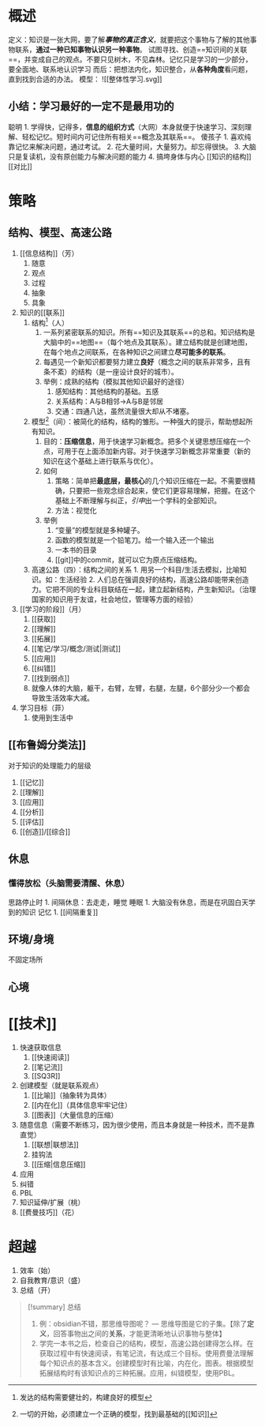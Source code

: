 # 概述
定义：知识是一张大网，要了解***事物的真正含义***，就要把这个事物与了解的其他事物联系，**通过一种已知事物认识另一种事物**。
试图寻找、创造==知识间的关联==，并变成自己的观点。不要只见树木，不见森林。记忆只是学习的一少部分，要全面地、联系地认识学习
而后：把想法内化，知识整合，从**各种角度**看问题，直到找到合适的办法。
模型：
![[整体性学习.svg]] 
## 小结：学习最好的一定不是最用功的
聪明
	1. 学得快，记得多，**信息的组织方式**（大网）本身就便于快速学习、深刻理解、轻松记忆。短时间内可记住所有相关==概念及其联系==。
傻孩子
	1. 喜欢纯靠记忆来解决问题，通过考试。
	2. 花大量时间，大量努力。却忘得很快。
	3. 大脑只是复读机，没有原创能力与解决问题的能力
	4. 搞垮身体与内心
[[知识的结构]] 
[[对比]] 
# 策略
## 结构、模型、高速公路
1. [[信息结构]]（芳）
	1. 随意
	2. 观点
	3. 过程
	4. 抽象
	5. 具象
2. 知识的[[联系]] 
	1. 结构[^1]（人）
		1. 一系列紧密联系的知识。所有==知识及其联系==的总和。知识结构是大脑中的==地图==（每个地点及其联系）。建立结构就是创建地图，在每个地点之间联系，在各种知识之间建立**尽可能多的联系**。
		2. 每遇见一个新知识都要努力建立**良好**（概念之间的联系非常多，且有条不紊）的结构（是一座设计良好的城市）。
		3. 举例：成熟的结构（模拟其他知识最好的途径）
			1. 感知结构：其他结构的基础。五感
			2. 关系结构：A与B相邻→A与B是邻居
			3. 交通：四通八达，虽然流量很大却从不堵塞。
	2. 模型[^2]（间）：被简化的结构，结构的雏形。一种强大的提示，帮助想起所有知识。
		1. 目的：**压缩信息**，用于快速学习新概念。把多个关键思想压缩在一个点，可用于在上面添加新内容。对于快速学习新概念非常重要（新的知识在这个基础上进行联系与优化）。
		2. 如何
			1. 策略：简单把**最底层，最核心**的几个知识压缩在一起。不需要很精确，只要把一些观念综合起来，使它们更容易理解，把握。在这个基础上不断理解与纠正，*引申*出一个学科的全部知识。
			2. 方法：视觉化
		3. 举例
			1. “变量”的模型就是多种罐子。
			2. 函数的模型就是一个铅笔刀。给一个输入还一个输出
			3. 一本书的目录
			4. [[git]]中的commit，就可以它为原点压缩结构。
	3. 高速公路（四）：结构之间的关系
			1. 用另一个科目/生活去模拟，比喻知识。如：生活经验
			2. 人们总在强调良好的结构，高速公路却能带来创造力。它把不同的专业科目联结在一起，建立起新结构，产生新知识。（治理国家的知识用于友谊，社会地位，管理等方面的经验）
3. [[学习的阶段]]（月）
	1. [[获取]] 
	2. [[理解]] 
	3. [[拓展]] 
	4. [[笔记/学习/概念/测试|测试]] 
	5. [[应用]] 
	6. [[纠错]] 
	7. [[找到弱点]] 
	8. 就像人体的大脑，躯干，右臂，左臂，右腿，左腿，6个部分少一个都会导致生活效率大减。
4. 学习目标（菲）
	1. 使用到生活中
## [[布鲁姆分类法]] 
对于知识的处理能力的层级
1. [[记忆]] 
2. [[理解]] 
3. [[应用]] 
4. [[分析]] 
5. [[评估]] 
6. [[创造]]/[[综合]] 
## 休息
### 懂得放松（头脑需要清醒、休息）
思路停止时
	1. 间隔休息：去走走，睡觉
睡眠
	1. 大脑没有休息，而是在巩固白天学到的知识
记忆
	1. [[间隔重复]]
## 环境/身境
不固定场所
## 心境
# [[技术]]
1. 快速获取信息
	1. [[快速阅读]] 
	2. [[笔记流]] 
	3. [[SQ3R]] 
2. 创建模型（就是联系观点）
	1. [[比喻]]（抽象转为具体）
	2. [[内在化]]（具体信息牢牢记住）
	3. [[图表]]（大量信息的压缩）
3. 随意信息（需要不断练习，因为很少使用，而且本身就是一种技术，而不是靠直觉）
	1. [[联想|联想法]] 
	2. 挂钩法
	3. [[压缩|信息压缩]] 
4. 应用
5. 纠错
6. PBL
7. 知识延伸/扩展（桃）
8. [[费曼技巧]]（花）
# 超越
1. 效率（始）
2. 自我教育/意识（盛）
3. 总结（开）

> [!summary] 总结
> 1. 例：obsidian不错，那思维导图呢？ — 思维导图是它的子集。【除了**定义**，回答事物出之间的**关系**，才能更清晰地认识事物与整体】
> 2. 学完一本书之后，检查自己的结构，模型，高速公路创建得怎么样。在获取过程中有快速阅读，有笔记流，有达成三个目标。使用费曼法理解每个知识点的基本含义。创建模型时有比喻，内在化，图表。根据模型拓展结构时有该知识点的三种拓展。应用，纠错模型，使用PBL。

[^1]: 发达的结构需要健壮的，构建良好的模型
[^2]: 一切的开始，必须建立一个正确的模型，找到最基础的[[知识]]